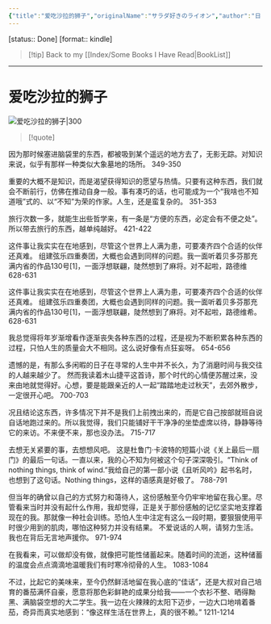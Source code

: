 ```yaml
---
{"title":"爱吃沙拉的狮子","originalName":"サラダ好きのライオン","author":"日 村上春树  著","transAuthor":"施小炜","publisher":"南海出版公司","rating":8.1,"RelatedBooks":"大萝卜和难挑的鳄梨,无比芜杂的心绪,假如真有时光机,我的职业是小说家,没有女人的男人们,碎片，令人怀念的1980年代,村上朝日堂的卷土重来,悉尼！,没有色彩的多崎作和他的巡礼之年,眠","ISBN":9787544277549,"type":"ReadNote","link":"https://book.douban.com/subject/26367364","cover":"https://img1.doubanio.com/view/subject/l/public/s29705837.jpg","pages":215,"publishDate":"2015-5","EndDate":"2023-03-11","alias":null,"pageprogress":null,"banner_icon":"📖","banner":"https://img1.doubanio.com/view/subject/l/public/s29705837.jpg","dg-publish":true,"permalink":"/BookNotes/爱吃沙拉的狮子/","dgPassFrontmatter":true,"noteIcon":""}
---
```


[status:: Done]
[format:: kindle]

>[!tip] Back to my [[Index/Some Books I Have Read\|BookList]]

---
# 爱吃沙拉的狮子

![爱吃沙拉的狮子|300](https://img1.doubanio.com/view/subject/l/public/s29705837.jpg)

>[!quote]

因为那时候塞进脑袋里的东西，都被吸到某个遥远的地方去了，无影无踪。对知识来说，似乎有那样一种类似大象墓地的场所。
 349-350
    
重要的大概不是知识，而是渴望获得知识的愿望与热情。只要有这种东西，我们就会不断前行，仿佛在推动自身一般。事有凑巧的话，也可能成为一个“我啥也不知道哦”式的、以“不知”为荣的作家。人生，还是蛮复杂的。
 351-353
    
旅行次数一多，就能生出些哲学来，有一条是“方便的东西，必定会有不便之处”。所以带去旅行的东西，越单纯越好。
 421-422
    
这件事让我实实在在地感到，尽管这个世界上人满为患，可要凑齐四个合适的伙伴还真难。 组建弦乐四重奏团，大概也会遇到同样的问题。我一面听着贝多芬那充满内省的作品130号[1]，一面浮想联翩，陡然想到了麻将。对不起啦，路德维
628-631   

这件事让我实实在在地感到，尽管这个世界上人满为患，可要凑齐四个合适的伙伴还真难。 组建弦乐四重奏团，大概也会遇到同样的问题。我一面听着贝多芬那充满内省的作品130号[1]，一面浮想联翩，陡然想到了麻将。对不起啦，路德维希。
 628-631   
 
我总觉得将年岁渐增看作逐渐丧失各种东西的过程，还是视为不断积累各种东西的过程，只怕人生的质量会大不相同。这么说好像有点狂妄呀。
 654-656   
 
遗憾的是，有那么多闲暇的日子在寻常的人生中并不长久，为了消磨时间与我交往的人越来越少了。 然而我读着木山捷平这首诗，那个时代的心情便苏醒过来，没来由地就觉得好。心想，要是能跟亲近的人一起“踏踏地走过秋天”，去郊外散步，一定很开心吧。
 700-703   

况且结论这东西，许多情况下并不是我们上前拽出来的，而是它自己按部就班自说自话地跑过来的。所以我觉得，我们只能铺好干干净净的坐垫虚席以待，静静等待它的来访。不来便不来，那也没办法。
 715-717   
 
去想无关紧要的事，去想想风吧。 这是杜鲁门·卡波特的短篇小说《关上最后一扇门》的最后一句话。一直以来，我的心不知为何被这个句子深深吸引。“Think of nothing things, think of wind.”我给自己的第一部小说《且听风吟》起书名时，也想到了这句话。Nothing things，这样的语感真是好极了。
 788-791   
 
但当年的确曾以自己的方式努力和蔼待人，这份感触至今仍牢牢地留在我心里。尽管看来当时并没有起什么作用，我却觉得，正是关于那份感触的记忆坚实地支撑着现在的我。那就像一种社会训练。恐怕人生中注定有这么一段时期，要狠狠使用平时很少用到的肌肉，哪怕这种努力并没有结果。 不爱说话的人啊，请努力生活。我也在背后无言地声援你。
 971-974   
 
在我看来，可以做却没有做，就像把可能性储蓄起来。随着时间的流逝，这种储蓄的温度会点点滴滴地温暖我们有时寒冷彻骨的人生。
 1083-1084   
 
不过，比起它的美味来，至今仍然鲜活地留在我心底的“佳话”，还是大叔对自己培育的番茄满怀自豪，愿意将那色彩鲜艳的成果分给我——一个衣衫不整、晒得黝黑、满脑袋空想的大二学生。我一边在火辣辣的太阳下迈步，一边大口地啃着番茄，奇异而真实地感到：“像这样生活在世界上，真的很不赖。”
 1211-1214   
 

